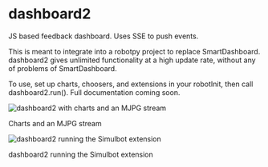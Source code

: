 # dashboard2
JS based feedback dashboard. Uses SSE to push events.

This is meant to integrate into a robotpy project to replace SmartDashboard. dashboard2 gives unlimited functionality at a high update rate, without any of problems of SmartDashboard.

To use, set up charts, choosers, and extensions in your robotInit, then call dashboard2.run(). Full documentation coming soon.

![dashboard2 with charts and an MJPG stream](http://i.imgur.com/Tjac56s.png)

Charts and an MJPG stream

![dashboard2 running the Simulbot extension](http://i.imgur.com/WMLjiyo.png)

dashboard2 running the Simulbot extension
